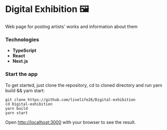 # Digital Exhibition :framed_picture:

Web page for posting artists' works and information about them
### Technologies

- **TypeScript**
- **React**
- **Next.js**

### Start the app

To get started, just clone the repository, cd to cloned directory and run yarn build && yarn start:

```
git clone https://github.com/livelife26/Digital-exhibition
cd Digital-exhibition
yarn build
yarn start
```

Open [http://localhost:3000](http://localhost:3000) with your browser to see the result.